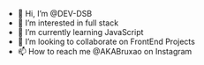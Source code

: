 - 👋 Hi, I’m @DEV-DSB
- 👀 I’m interested in full stack
- 🌱 I’m currently learning JavaScript
- 💞️ I’m looking to collaborate on FrontEnd Projects
- 📫 How to reach me @AKABruxao on Instagram

<!---
DEV-DSB/DEV-DSB is a ✨ special ✨ repository because its `README.md` (this file) appears on your GitHub profile.
You can click the Preview link to take a look at your changes.
--->

